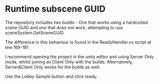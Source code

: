 # Runtime subscene GUID
 
The repository includes two builds - One that works using a hardcoded scene GUID and one that does not work, attempting to use sceneSystem.GetSceneGUID.

The difference in this behaviour is found in the ReadyHandler.cs script at line 169-181

I recommend opening the project in the unity editor and using Server Only mode, whilst joining as Client Only with the builds.
Alternatively, Server&Client Only works for the builds as well.

Use the Lobby Sample button and click ready.